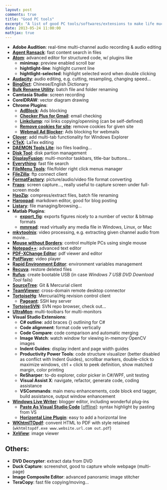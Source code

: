```yaml
---
layout: post
comments: true
title: "Good PC tools"
excerpt: "A list of good PC tools/softwares/extensions to make life much easier. :)"
date: 2013-05-24 11:00:00
mathjax: true
---
```


- **Adobe Audition**: real-time multi-channel audio recording & audio editing
- [**Agent Ransack**](http://www.mythicsoft.com/agentransack/download): fast content search in files
- [**Atom**](https://atom.io/): advanced editor for structured code, w/ plugins like
	- **minimap**: preview enabled scroll bar
	- **hightlight-line**: highlight current line
	- **hightlight-selected**: highlight selected word when double clicking
- [**Audacity**](http://audacity.sourceforge.net/download/): audio editing, e.g. cutting, resampling, changing speed…
- [**BingDict**](http://bing.msn.cn/dict/desktop/): Chinese/English Dictionary
- [**Bulk Rename Utility**](http://www.bulkrenameutility.co.uk/Download.php): batch file and folder renaming
- **Camtasia Studio**: screen recording
- **CorelDRAW**: vector diagram drawing
- **Chrome Plugins**:
	- [**AdBlock**](https://chrome.google.com/webstore/detail/adblock/gighmmpiobklfepjocnamgkkbiglidom): Ads blocking
	- [**Checker Plus for Gmail**](https://chrome.google.com/webstore/detail/checker-plus-for-gmail/oeopbcgkkoapgobdbedcemjljbihmemj): email checking
	- [**Linkclump**](https://chrome.google.com/webstore/detail/linkclump/lfpjkncokllnfokkgpkobnkbkmelfefj): roi links copying/openning (can be self-defined)
	- [**Remove cookies for site**](https://chrome.google.com/webstore/detail/remove-cookies-for-site/lmfdblomdpkcniknaenceeogpgepocmm): remove cookies for given site
	- [**Webmail Ad Blocker**](https://chrome.google.com/webstore/detail/webmail-ad-blocker/cbhfdchmklhpcngcgjmpdbjakdggkkjp): Ads blocking for webmails
- [**Clover**](http://ejie.me/): add multi-tab functionality for Windows Explorer
- [**CTeX**](http://www.ctex.org/CTeXDownload): LaTex editing
- [**DAEMON Tools Lite**](http://www.disk-tools.com/download/daemon): iso files loading…
- [**Disk Tool**](http://www.disktool.cn/feature.html): disk partion management
- [**DisplayFusion**](http://www.displayfusion.com/Download/): multi-monitor taskbars, title-bar buttons...
- [**Everything**](http://www.voidtools.com/downloads/): fast file search
- [**FileMenu Tools**](http://www.lopesoft.com/en/filemenutools/download): file/folder right click menus manager
- [**FileZilla**](https://filezilla-project.org/): ftp connect client
- [**FormatFactory**](http://www.pcfreetime.com/download.html): picture/audio/video file format converting
- [**Fraps**](http://www.fraps.com/download.php): screen capture…, really useful to capture screen under full-screen mode
- [**HaoZip**](http://haozip.2345.com/Eng/index_en.htm): compress/extract files, batch file renaming
- [**Haroopad**](http://pad.haroopress.com/user.html): markdown editor, good for blog posting
- [**Listary**](http://www.listary.com/download): file managing/browsing…
- **Matlab Plugins**:
	- [**export_fig**](http://www.mathworks.com/matlabcentral/fileexchange/23629-exportfig): exports figures nicely to a number of vector & bitmap formats
	- [**mmread**](http://www.mathworks.com/matlabcentral/fileexchange/8028-mmread): read virtually any media file in Windows, Linux, or Mac
- [**mkvtoolnix**](https://www.bunkus.org/videotools/mkvtoolnix/downloads.html): video processing, e.g. extracting given channel audio from movie…
- [**Mouse without Borders**](http://www.microsoft.com/en-hk/download/details.aspx?id=35460): control multiple PCs using single mouse
- [**Notepad++**](http://notepad-plus-plus.org/download): advanced text editor
- [**PDF-XChange Editor**](http://www.tracker-software.com/product/pdf-xchange-editor): pdf viewer and editor
- [**PotPlayer**](http://potplayer.daum.net/): video player
- [**Rapid Environment Editor**](http://www.rapidee.com/en/download): environment variables management
- [**Recuva**](https://www.piriform.com/recuva/download): restore deleted files
- [**Rufus**](https://rufus.akeo.ie/): create bootable USB (in case *Windows 7 USB DVD Download Tool* fails)
- [**SourceTree**](http://www.sourcetreeapp.com/): Git & Mercurial client
- [**TeamViewer**](http://www.teamviewer.com/en/download/windows.aspx): cross-domain remote desktop connector
- [**TortoiseHg**](http://tortoisehg.bitbucket.org/download/): Mercurial/Hg revision control client
	- [**Pageant**](http://www.chiark.greenend.org.uk/~sgtatham/putty/download.html): SSH key server
- [**TortoiseSVN**](http://tortoisesvn.net/downloads.html): SVN repo browser, check out...
- [**UltraMon**](https://www.realtimesoft.com/ultramon/download.asp): multi-toolbars for multi-monitors
- **Visual Studio Extensions**:
	- **C# outline**: add braces {} outlining for C#
	- **Code alignment**: format code vertically
	- **Code Compare**: code comparison and automatic merging
	- **Image Watch**: watch window for viewing in-memory OpenCV images
	- **Indent Guides**: display indent and page width guides
	- **Productivity Power Tools**: code structure visualizer (better disabled as conflict with Indent Guides), scrollbar markers, double-click to maximize windows, ctrl + click to peek definition, show matched margin, color printing
	- **ReSharper**: to-do explorer, color picker in C#/WPF, unit testing
	- **Visual Assist X**: navigate, refactor, generate code, coding assistance
	- **VSCommands**: main menu enhancements, code block end tagger, build assistance, output window enhancement
- [**Windows Live Writer**](http://www.microsoft.com/en-us/download/details.aspx?id=8621): blogger editor, including wonderful plug-ins
	- [**Paste As Visual Studio Code**](http://www.lavernockenterprises.co.uk/downloads/pasteasvisualstudiocode/pasteasvisualstudiocode.aspx) [[offline](https://bitbucket.org/herohuyongtao/files/downloads/WindowsLiveWriterPlugin-PasteAsVisualStudioCode1.8.0.0.msi)]: syntax highlight by pasting from VS
	- [**Horizontal Line Plugin**](https://bitbucket.org/herohuyongtao/files/downloads/WindowsLiveWriterPlugin-HorizontalLine.zip): easy to add a horizontal line
- [**WKhtmlTOpdf**](http://wkhtmltopdf.org/downloads.html): convent HTML to PDF with style retained (`wkhtmltopdf.exe www.website.url.com out.pdf`)
- [**XnView**](http://www.xnview.com/en/xnview/): image viewer

## Others:
- **DVD Decrypter**: extract data from DVD
- **Duck Capture**: screenshot, good to capture whole webpage (multi-page)
- **Image Composite Editor**: advanced panoramic image stitcher
- **TeraCopy**: fast file copying/moving…
